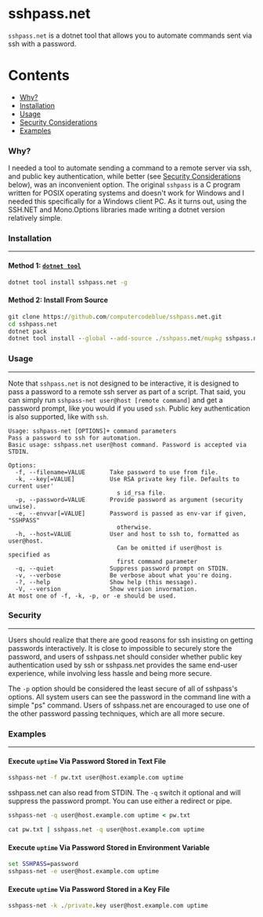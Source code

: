 # sshpass.net

`sshpass.net` is a dotnet tool that allows you to automate commands sent via ssh with a password.

Contents
========

 * [Why?](#why)
 * [Installation](#installation)
 * [Usage](#usage)
 * [Security Considerations](#security)
 * [Examples](#examples)

### Why?

I needed a tool to automate sending a command to a remote server via ssh, and public key authentication, while better (see [Security Considerations](#security) below), was an inconvenient option. The original `sshpass` is a C program written for POSIX operating systems and doesn't work for Windows and I needed this specifically for a Windows client PC. As it turns out, using the SSH.NET and Mono.Options libraries made writing a dotnet version relatively simple.

### Installation
---

#### Method 1: [`dotnet tool`](https://www.nuget.org/packages/SSH.NET)

```cmd
dotnet tool install sshpass.net -g
```

#### Method 2: Install From Source

```cmd
git clone https://github.com/computercodeblue/sshpass.net.git
cd sshpass.net
dotnet pack
dotnet tool install --global --add-source ./sshpass.net/nupkg sshpass.net
```

### Usage
---

Note that `sshpass.net` is not designed to be interactive, it is designed to pass a password to a remote ssh server as part of a script. That said, you can simply run `sshpass-net user@host [remote command]` and get a password prompt, like you would if you used `ssh`. Public key authentication is also supported, like with `ssh`.

```shell
Usage: sshpass-net [OPTIONS]+ command parameters
Pass a password to ssh for automation.
Basic usage: sshpass.net user@host command. Password is accepted via STDIN.

Options:
  -f, --filename=VALUE       Take password to use from file.
  -k, --key[=VALUE]          Use RSA private key file. Defaults to current user'
                               s id_rsa file.
  -p, --password=VALUE       Provide password as argument (security unwise).
  -e, --envvar[=VALUE]       Password is passed as env-var if given, "SSHPASS"
                               otherwise.
  -h, --host=VALUE           User and host to ssh to, formatted as user@host.
                               Can be omitted if user@host is specified as
                               first command parameter
  -q, --quiet                Suppress password prompt on STDIN.
  -v, --verbose              Be verbose about what you're doing.
  -?, --help                 Show help (this message).
  -V, --version              Show version invormation.
At most one of -f, -k, -p, or -e should be used.
```

### Security
---

Users should realize that there are good reasons for ssh insisting on getting passwords interactively. It is close to impossible to securely store the password, and users of sshpass.net should consider whether public key authentication used by ssh or sshpass.net provides the same end-user experience, while involving less hassle and being more secure.

The `-p` option should be considered the least secure of all of sshpass's options. All system users can see the password in the command line with a simple "ps" command. Users of sshpass.net are encouraged to use one of the other password passing techniques, which are all more secure.

### Examples
---

#### Execute `uptime` Via Password Stored in Text File

```cmd
sshpass-net -f pw.txt user@host.example.com uptime
``` 

sshpass.net can also read from STDIN. The `-q` switch it optional and will suppress the password prompt. You can use either a redirect or pipe.

```cmd
sshpass-net -q user@host.example.com uptime < pw.txt
```

```cmd
cat pw.txt | sshpass.net -q user@host.example.com uptime
```

#### Execute `uptime` Via Password Stored in Environment Variable

```cmd
set SSHPASS=password
sshpass-net -e user@host.example.com uptime
``` 

#### Execute `uptime` Via Password Stored in a Key File

```cmd
sshpass-net -k ./private.key user@host.example.com uptime
``` 
